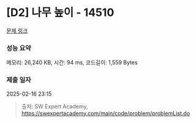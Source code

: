 # [D2] 나무 높이 - 14510 

[문제 링크](https://swexpertacademy.com/main/code/problem/problemDetail.do?contestProbId=AYFofW8qpXYDFAR4) 

### 성능 요약

메모리: 26,240 KB, 시간: 94 ms, 코드길이: 1,559 Bytes

### 제출 일자

2025-02-16 23:15



> 출처: SW Expert Academy, https://swexpertacademy.com/main/code/problem/problemList.do